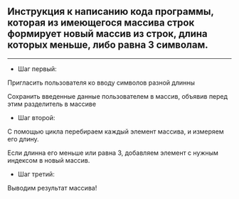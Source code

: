 ## Инструкция к написанию кода программы, которая из имеющегося массива строк формирует новый массив из строк, длина которых меньше, либо равна 3 символам.

___

* Шаг первый:

Пригласить пользователя ко вводу символов разной длинны

Сохранить введенные данные пользователем в массив, объявив перед этим разделитель в массиве

* Шаг второй:

С помощью цикла перебираем каждый элемент массива, и измеряем его длину.

Если длинна его меньше или равна 3, добавляем элемент с нужным индексом в новый массив.

* Шаг третий:

Выводим результат массива!